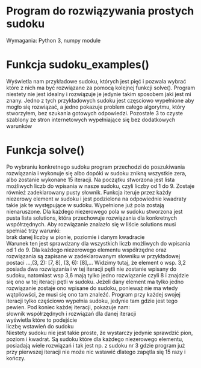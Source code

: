 # Program do rozwiązywania prostych sudoku

Wymagania: Python 3, numpy module

# Funkcja sudoku_examples()
Wyświetla nam przykładowe sudoku, których jest pięć i pozwala wybrać które z nich ma być rozwiązane za pomocą kolejnej funkcji solve().
Program niestety nie jest idealny i rozwiązuje je jedynie takim sposobem jaki jest mi znany. Jedno z tych przykładowych sudoku jest
częsciowo wypełnione aby mogło się rozwiązać, a jedno pokazuje problem całego algorytmu, który stworzyłem, bez szukania gotowych odpowiedzi.
Pozostałe 3 to czyste szablony ze stron internetowych wypełniające się bez dodatkowych warunków

# Funkcja solve()
Po wybraniu konkretnego sudoku program przechodzi do poszukiwania rozwiązania i wykonuje się albo dopóki w sudoku znikną wszystkie zera, albo zostanie wykonane
15 iteracji. Na początku stworzona jest lista możliwych liczb do wpisania w nasze sudoku, czyli liczby od 1 do 9. Zostaje również zadeklarowany pusty słownik.
Funkcja iteruje przez każdy niezerowy element w sudoku i jest podzielona na odpowiednie kwadraty takie jak te występujące w sudoku. Wypełnione już pola
zostają nienaruszone. Dla każdego niezerowego pola w sudoku stworzona jest pusta lista solutions, która przechowuje rozwiązania dla konkretnych współrzędnych.
Aby rozwiązanie znalazło się w liście solutions musi spełniać trzy warunki:<br>
brak danej liczby w pionie, poziomie i danym kwadracie<br>
Warunek ten jest sprawdzany dla wszystkich liczb możliwych do wpisania od 1 do 9.
Dla każdego niezerowego elementu wspólrzędne oraz rozwiązania są zapisane w zadeklarowanym słowniku w przykładowej postaci ...,(3, 2): [7, 8], (3, 6): [8],...
Widzimy tutaj, że element o wsp. 3,2 posiada dwa rozwiązania i w tej iteracji pętli nie zostanie wpisany do sudoku, natomiast wsp 3,6 mają tylko jedno rozwiązanie
czyli 8 i znajdzie się ono w tej iteracji pętli w sudoku.
Jeżeli dany element ma tylko jedno rozwiązanie zostaje ono wpisane do sudoku, ponieważ nie ma wtedy wątpliowści, że musi się ono tam znaleźć.
Program przy każdej swojej iteracji tylko częściowo wypełnia sudoku, jedynie tam gdzie jest tego pewien. Pod koniec każdej iteracji, pokazuje nam:<br>
słownik współrzędnych i rozwiązań dla danej iteracji<br>wyświetla które to podejście <br>liczbę wstawień do sudoku<br>
Niestety sudoku nie jest takie proste, że wystarczy jedynie sprawdzić pion, poziom i kwadrat. Są sudoku które dla każdego niezerowego elementu,
posiadają wiele rozwiązań i tak jest np. z sudoku nr 3 gdzie program już przy pierwszej iteracji nie może nic wstawić dlatego zapętla się 15 razy i kończy.



